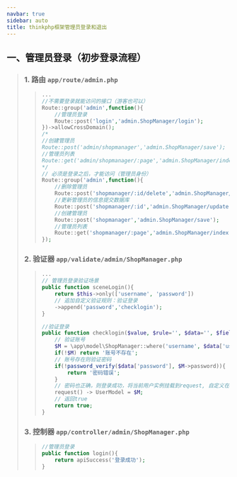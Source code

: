 ```yaml
---
navbar: true
sidebar: auto
title: thinkphp框架管理员登录和退出
---
```


## 一、管理员登录（初步登录流程）
> ### 1. 路由 `app/route/admin.php`
>> ```php
>> ...
>> //不需要登录就能访问的接口（游客也可以）
>> Route::group('admin',function(){
>>     //管理员登录
>>     Route::post('login','admin.ShopManager/login');
>> })->allowCrossDomain();
>> /*
>> //创建管理员
>> Route::post('admin/shopmanager','admin.ShopManager/save');
>> //管理员列表
>> Route::get('admin/shopmanager/:page','admin.ShopManager/index');
>> */
>> // 必须是登录之后，才能访问（管理员身份）
>> Route::group('admin',function(){
>>     //删除管理员
>>     Route::post('shopmanager/:id/delete','admin.ShopManager/delete');
>>     //更新管理员的信息提交数据库
>>     Route::post('shopmanager/:id','admin.ShopManager/update');
>>     //创建管理员
>>     Route::post('shopmanager','admin.ShopManager/save');
>>     //管理员列表
>>     Route::get('shopmanager/:page','admin.ShopManager/index');
>> });
>> ```
> ### 2. 验证器 `app/validate/admin/ShopManager.php`
>> ```php
>> ...
>> // 管理员登录验证场景
>> public function sceneLogin(){
>>     return $this->only(['username', 'password'])
>>     // 追加自定义验证规则：验证登录
>>     ->append('password','checklogin');
>> }
>> 
>> //验证登录
>> public function checklogin($value, $rule='', $data='', $field='', $title='', $message=''){
>>     // 验证账号
>>     $M = \app\model\ShopManager::where('username', $data['username'])->find();
>>     if(!$M) return '账号不存在';
>>     // 账号存在则验证密码
>>     if(!password_verify($data['password'], $M->password)){
>>         return '密码错误';
>>     }
>>     // 密码也正确，则登录成功，将当前用户实例挂载到request, 自定义在UserModel中，方便后期获取管理员信息
>>     request() -> UserModel = $M;
>>     // 返回true
>>     return true;
>> }
>> ```
> ### 3. 控制器 `app/controller/admin/ShopManager.php`
>> ```php
>> //管理员登录
>> public function login(){
>>     return apiSuccess('登录成功');
>> }
>> ```
